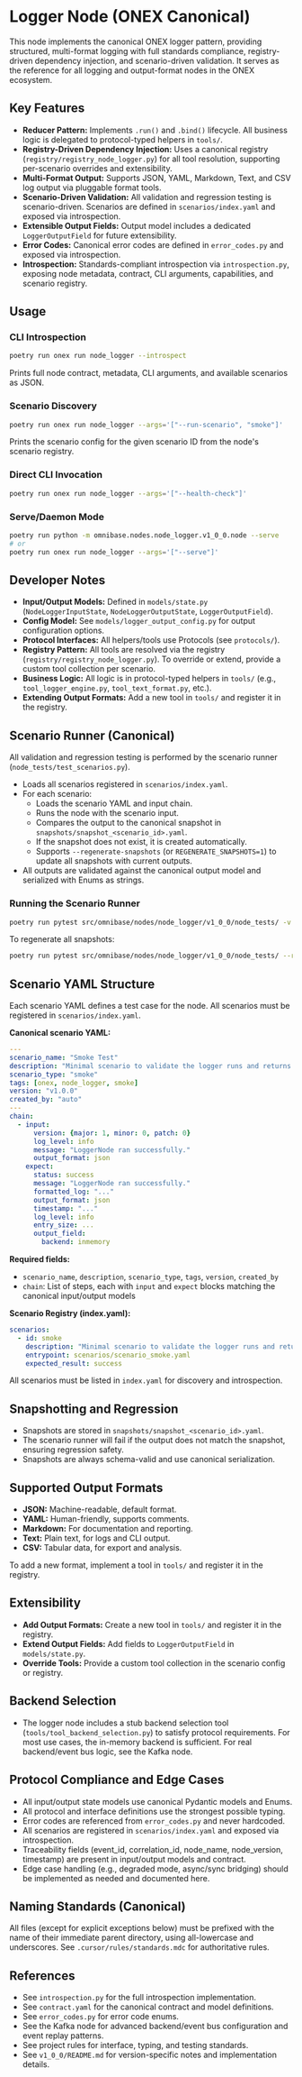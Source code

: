 # Logger Node (ONEX Canonical)

This node implements the canonical ONEX logger pattern, providing structured, multi-format logging with full standards compliance, registry-driven dependency injection, and scenario-driven validation. It serves as the reference for all logging and output-format nodes in the ONEX ecosystem.

## Key Features
- **Reducer Pattern:** Implements `.run()` and `.bind()` lifecycle. All business logic is delegated to protocol-typed helpers in `tools/`.
- **Registry-Driven Dependency Injection:** Uses a canonical registry (`registry/registry_node_logger.py`) for all tool resolution, supporting per-scenario overrides and extensibility.
- **Multi-Format Output:** Supports JSON, YAML, Markdown, Text, and CSV log output via pluggable format tools.
- **Scenario-Driven Validation:** All validation and regression testing is scenario-driven. Scenarios are defined in `scenarios/index.yaml` and exposed via introspection.
- **Extensible Output Fields:** Output model includes a dedicated `LoggerOutputField` for future extensibility.
- **Error Codes:** Canonical error codes are defined in `error_codes.py` and exposed via introspection.
- **Introspection:** Standards-compliant introspection via `introspection.py`, exposing node metadata, contract, CLI arguments, capabilities, and scenario registry.

## Usage

### CLI Introspection
```bash
poetry run onex run node_logger --introspect
```
Prints full node contract, metadata, CLI arguments, and available scenarios as JSON.

### Scenario Discovery
```bash
poetry run onex run node_logger --args='["--run-scenario", "smoke"]'
```
Prints the scenario config for the given scenario ID from the node's scenario registry.

### Direct CLI Invocation
```bash
poetry run onex run node_logger --args='["--health-check"]'
```

### Serve/Daemon Mode
```bash
poetry run python -m omnibase.nodes.node_logger.v1_0_0.node --serve
# or
poetry run onex run node_logger --args='["--serve"]'
```

## Developer Notes
- **Input/Output Models:** Defined in `models/state.py` (`NodeLoggerInputState`, `NodeLoggerOutputState`, `LoggerOutputField`).
- **Config Model:** See `models/logger_output_config.py` for output configuration options.
- **Protocol Interfaces:** All helpers/tools use Protocols (see `protocols/`).
- **Registry Pattern:** All tools are resolved via the registry (`registry/registry_node_logger.py`). To override or extend, provide a custom tool collection per scenario.
- **Business Logic:** All logic is in protocol-typed helpers in `tools/` (e.g., `tool_logger_engine.py`, `tool_text_format.py`, etc.).
- **Extending Output Formats:** Add a new tool in `tools/` and register it in the registry.

## Scenario Runner (Canonical)

All validation and regression testing is performed by the scenario runner (`node_tests/test_scenarios.py`).
- Loads all scenarios registered in `scenarios/index.yaml`.
- For each scenario:
  - Loads the scenario YAML and input chain.
  - Runs the node with the scenario input.
  - Compares the output to the canonical snapshot in `snapshots/snapshot_<scenario_id>.yaml`.
  - If the snapshot does not exist, it is created automatically.
  - Supports `--regenerate-snapshots` (or `REGENERATE_SNAPSHOTS=1`) to update all snapshots with current outputs.
- All outputs are validated against the canonical output model and serialized with Enums as strings.

### Running the Scenario Runner
```bash
poetry run pytest src/omnibase/nodes/node_logger/v1_0_0/node_tests/ -v
```
To regenerate all snapshots:
```bash
poetry run pytest src/omnibase/nodes/node_logger/v1_0_0/node_tests/ --regenerate-snapshots -v
```

## Scenario YAML Structure

Each scenario YAML defines a test case for the node. All scenarios must be registered in `scenarios/index.yaml`.

**Canonical scenario YAML:**
```yaml
---
scenario_name: "Smoke Test"
description: "Minimal scenario to validate the logger runs and returns success."
scenario_type: "smoke"
tags: [onex, node_logger, smoke]
version: "v1.0.0"
created_by: "auto"
---
chain:
  - input:
      version: {major: 1, minor: 0, patch: 0}
      log_level: info
      message: "LoggerNode ran successfully."
      output_format: json
    expect:
      status: success
      message: "LoggerNode ran successfully."
      formatted_log: "..."
      output_format: json
      timestamp: "..."
      log_level: info
      entry_size: ...
      output_field:
        backend: inmemory
```

**Required fields:**
- `scenario_name`, `description`, `scenario_type`, `tags`, `version`, `created_by`
- `chain`: List of steps, each with `input` and `expect` blocks matching the canonical input/output models

**Scenario Registry (index.yaml):**
```yaml
scenarios:
  - id: smoke
    description: "Minimal scenario to validate the logger runs and returns success."
    entrypoint: scenarios/scenario_smoke.yaml
    expected_result: success
```

All scenarios must be listed in `index.yaml` for discovery and introspection.

## Snapshotting and Regression
- Snapshots are stored in `snapshots/snapshot_<scenario_id>.yaml`.
- The scenario runner will fail if the output does not match the snapshot, ensuring regression safety.
- Snapshots are always schema-valid and use canonical serialization.

## Supported Output Formats
- **JSON:** Machine-readable, default format.
- **YAML:** Human-friendly, supports comments.
- **Markdown:** For documentation and reporting.
- **Text:** Plain text, for logs and CLI output.
- **CSV:** Tabular data, for export and analysis.

To add a new format, implement a tool in `tools/` and register it in the registry.

## Extensibility
- **Add Output Formats:** Create a new tool in `tools/` and register it in the registry.
- **Extend Output Fields:** Add fields to `LoggerOutputField` in `models/state.py`.
- **Override Tools:** Provide a custom tool collection in the scenario config or registry.

## Backend Selection
- The logger node includes a stub backend selection tool (`tools/tool_backend_selection.py`) to satisfy protocol requirements. For most use cases, the in-memory backend is sufficient. For real backend/event bus logic, see the Kafka node.

## Protocol Compliance and Edge Cases
- All input/output state models use canonical Pydantic models and Enums.
- All protocol and interface definitions use the strongest possible typing.
- Error codes are referenced from `error_codes.py` and never hardcoded.
- All scenarios are registered in `scenarios/index.yaml` and exposed via introspection.
- Traceability fields (event_id, correlation_id, node_name, node_version, timestamp) are present in input/output models and contract.
- Edge case handling (e.g., degraded mode, async/sync bridging) should be implemented as needed and documented here.

## Naming Standards (Canonical)
All files (except for explicit exceptions below) must be prefixed with the name of their immediate parent directory, using all-lowercase and underscores. See `.cursor/rules/standards.mdc` for authoritative rules.

## References
- See `introspection.py` for the full introspection implementation.
- See `contract.yaml` for the canonical contract and model definitions.
- See `error_codes.py` for error code enums.
- See the Kafka node for advanced backend/event bus configuration and event replay patterns.
- See project rules for interface, typing, and testing standards.
- See `v1_0_0/README.md` for version-specific notes and implementation details.